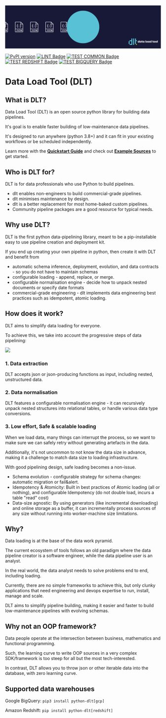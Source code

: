 ![](docs/DLT-Pacman-Big.gif)

<p align="center">

[![PyPI version](https://badge.fury.io/py/python-dlt.svg)](https://pypi.org/project/python-dlt/)
[![LINT Badge](https://github.com/scale-vector/dlt/actions/workflows/lint.yml/badge.svg)](https://github.com/scale-vector/dlt/actions/workflows/lint.yml)
[![TEST COMMON Badge](https://github.com/scale-vector/dlt/actions/workflows/test_common.yml/badge.svg)](https://github.com/scale-vector/dlt/actions/workflows/test_common.yml)
[![TEST REDSHIFT Badge](https://github.com/scale-vector/dlt/actions/workflows/test_loader_redshift.yml/badge.svg)](https://github.com/scale-vector/dlt/actions/workflows/test_loader_redshift.yml)
[![TEST BIGQUERY Badge](https://github.com/scale-vector/dlt/actions/workflows/test_loader_bigquery.yml/badge.svg)](https://github.com/scale-vector/dlt/actions/workflows/test_loader_bigquery.yml)

</p>

# Data Load Tool (DLT)

## What is DLT?

Data Load Tool (DLT) is an open source python library for building data pipelines.

It's goal is to enable faster building of low-maintenance data pipelines.

It's designed to run anywhere (python 3.8+) and it can fit in your existing workflows or be scheduled independently.

Learn more with the **[Quickstart Guide](QUICKSTART.md)** and check out **[Example Sources](examples/README.md)** to get started.

## Who is DLT for?

DLT is for data professionals who use Python to build pipelines.
- dlt enables non-engineers to build commercial-grade pipelines.
- dlt minimises maintenance by design.
- dlt is a better replacement for most home-baked custom pipelines.
- Community pipeline packages are a good resource for typical needs.

## Why use DLT?

DLT is the first python data-pipelining library, meant to be a pip-installable easy to use pipeline creation and deployment kit.

If you end up creating your own pipeline in python, then create it with DLT and benefit from
- automatic schema inference, deployment, evolution, and data contracts - so you do not have to maintain schemas
- configurable loading - append, replace, or merge.
- configurable normalisation engine - decide how to unpack nested documents or specify date formats
- commercial-grade engineering - dlt implements data engineering best practices such as idempotent, atomic loading.

## How does it work?

DLT aims to simplify data loading for everyone.

To achieve this, we take into account the progressive steps of data pipelining:

![](docs/DLT_Diagram_2.jpg)
### 1. Data extraction

DLT accepts json or json-producing functions as input, including nested, unstructured data.

### 2. Data normalisation

DLT features a configurable normalisation engine - it can recursively unpack nested structures into relational tables, or handle various data type conversions.

### 3. Low effort, Safe & scalable loading

When we load data, many things can interrupt the process, so we want to make sure we can safely retry without generating artefacts in the data.

Additionally, it's not uncommon to not know the data size in advance, making it a challenge to match data size to loading infrastructure.

With good pipelining design, safe loading becomes a non-issue.
* Schema evolution - configurable strategy for schema changes: automatic migration or fail&alert.
* Idempotency & Atomicity: Built in best practices of Atomic loading (all or nothing), and configurable Idempotency (do not double load, incurs a table "read" cost)
* Data-size agnostic: By using generators (like incremental downloading) and online storage as a buffer, it can incrementally process sources of any size without running into worker-machine size limitations.


## Why?

Data loading is at the base of the data work pyramid.

The current ecosystem of tools follows an old paradigm where the data pipeline creator is a software engineer, while the data pipeline user is an analyst.

In the real world, the data analyst needs to solve problems end to end, including loading.

Currently, there are no simple frameworks to achieve this, but only clunky applications that need engineering and devops expertise to run, install, manage and scale.

DLT aims to simplify pipeline building, making it easier and faster to build low-maintenance pipelines with evolving schemas.

## Why not an OOP framework?

Data people operate at the intersection between business, mathematics and functional programming.

Such, the learning curve to write OOP sources in a very complex SDK/framework is too steep for all but the most tech-interested.

In contrast, DLT allows you to throw json or other iterable data into the database, with zero learning curve.


## Supported data warehouses

Google BigQuery:
```pip3 install python-dlt[gcp]```

Amazon Redshift:
```pip install python-dlt[redshift]```
